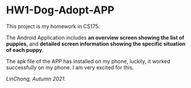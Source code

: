 # HW1-Dog-Adopt-APP

This project is my homework in CS175.

The Android Application includes **an overview screen showing the list of puppies**, and **detailed screen information showing the specific situation of each puppy**.

The apk file of the APP has installed on my phone, luckily, it worked successfully on my phone. I am very excited for this.

*LinChong, Autumn 2021.*
